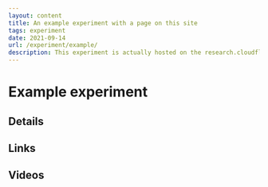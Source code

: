 ```yaml
---
layout: content
title: An example experiment with a page on this site
tags: experiment
date: 2021-09-14
url: /experiment/example/
description: This experiment is actually hosted on the research.cloudflare.com site or has a page-worth of description
---
```


# Example experiment

## Details

## Links

## Videos
